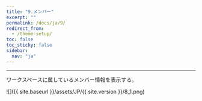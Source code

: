 ```yaml
---
title: "9.メンバー"
excerpt: ""
permalink: /docs/ja/9/
redirect_from:
  - /theme-setup/
toc: false
toc_sticky: false
sidebar:
  nav: "ja"
---
```


---
ワークスペースに属しているメンバー情報を表示する。

![]({{ site.baseurl }}/assets/JP/{{ site.version }}/8_1.png)
